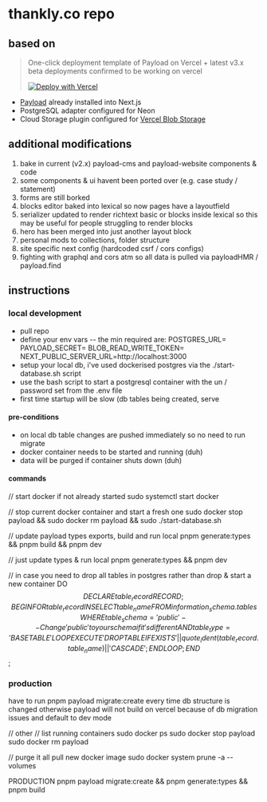 # thankly.co repo

## based on

> One-click deployment template of Payload on Vercel + latest v3.x beta
> deployments confirmed to be working on vercel
>
> [![Deploy with Vercel](https://vercel.com/button)](https://vercel.com/new/clone?repository-url=https%3A%2F%2Fgithub.com%2Fpayloadcms%2Fvercel-deploy-payload-postgres&project-name=payload-project&env=PAYLOAD_SECRET&build-command=pnpm%20run%20ci&stores=%5B%7B%22type%22%3A%22postgres%22%7D%2C%7B%22type%22%3A%22blob%22%7D%5D)

- [Payload](https://github.com/payloadcms/payload) already installed into Next.js
- PostgreSQL adapter configured for Neon
- Cloud Storage plugin configured for [Vercel Blob Storage](https://vercel.com/docs/storage/vercel-blob)

## additional modifications

1. bake in current (v2.x) payload-cms and payload-website components & code
2. some components & ui havent been ported over (e.g. case study / statement)
3. forms are still borked
4. blocks editor baked into lexical so now pages have a layoutfield
5. serializer updated to render richtext basic or blocks inside lexical so this may be useful for people struggling to render blocks
6. hero has been merged into just another layout block
7. personal mods to collections, folder structure
8. site specific next config (hardcoded csrf / cors configs)
9. fighting with graphql and cors atm so all data is pulled via payloadHMR / payload.find

## instructions

### local development

- pull repo
- define your env vars -- the min required are:
  POSTGRES_URL=
  PAYLOAD_SECRET=
  BLOB_READ_WRITE_TOKEN=
  NEXT_PUBLIC_SERVER_URL=http://localhost:3000
- setup your local db, i've used dockerised postgres via the ./start-database.sh script
- use the bash script to start a postgresql container with the un / password set from the .env file
- first time startup will be slow (db tables being created, serve

#### pre-conditions

- on local db table changes are pushed immediately so no need to run migrate
- docker container needs to be started and running (duh)
- data will be purged if container shuts down (duh)

#### commands

// start docker if not already started
sudo systemctl start docker

// stop current docker container and start a fresh one
sudo docker stop payload && sudo docker rm payload && sudo ./start-database.sh

// update payload types exports, build and run local
pnpm generate:types && pnpm build && pnpm dev

// just update types & run local
pnpm generate:types && pnpm dev

// in case you need to drop all tables in postgres rather than drop & start a new container
DO $$
DECLARE
    table_record RECORD;
BEGIN
    FOR table_record IN
        SELECT table_name
        FROM information_schema.tables
        WHERE table_schema = 'public' -- Change 'public' to your schema if it's different
          AND table_type = 'BASE TABLE'
    LOOP
        EXECUTE 'DROP TABLE IF EXISTS ' || quote_ident(table_record.table_name) || ' CASCADE';
    END LOOP;
END $$;

### production

have to run pnpm payload migrate:create every time db structure is changed otherwise payload will not build on vercel because of db migration issues and default to dev mode

// other
// list running containers
sudo docker ps
sudo docker stop payload
sudo docker rm payload

// purge it all pull new docker image
sudo docker system prune -a --volumes

PRODUCTION
pnpm payload migrate:create && pnpm generate:types && pnpm build
